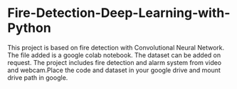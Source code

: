 # Fire-Detection-Deep-Learning-with-Python
This project is based on fire detection with Convolutional Neural Network. The file added is a google colab notebook. The dataset can be added on request. The project includes fire detection and alarm system from video and webcam.Place the code and dataset in your google drive and mount drive path in google.  
